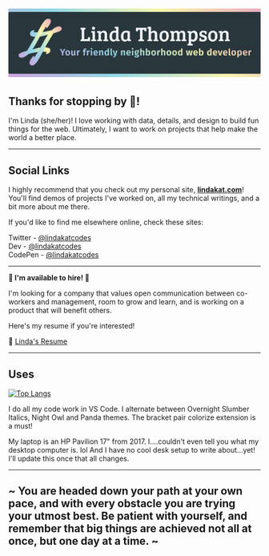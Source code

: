 # ![Black background with pastel rainbow gradient border, says Linda Thompson - your friendly neighborhood web developer](GitHub-Header.jpg)

## Thanks for stopping by 👋!

I'm Linda (she/her)! I love working with data, details, and design to build fun things for the web. Ultimately, I want to work on projects that help make the world a better place.

----

## Social Links

I highly recommend that you check out my personal site, **[lindakat.com](https://www.lindakat.com)**!
<br>
You'll find demos of projects I've worked on, all my technical writings, and a bit more about me there.

If you'd like to find me elsewhere online, check these sites:

Twitter - [@lindakatcodes](https://twitter.com/lindakatcodes)
<br>
Dev - [@lindakatcodes](https://dev.to/lindakatcodes)
<br>
CodePen - [@lindakatcodes](https://codepen.io/lindakatcodes)

----

**🌟 I'm available to hire! 🌟**

I'm looking for a company that values open communication between co-workers and management, room to grow and learn, and is working on a product that will benefit others.

Here's my resume if you're interested!

📄 [Linda's Resume](https://drive.google.com/file/d/1VPrD-VNHA-gQZOnvadOtQITEZ4ggD8kb/edit)

----

## Uses

[![Top Langs](https://github-readme-stats.vercel.app/api/top-langs/?username=lindakatcodes&hide=PHP&count_private=true&show_icons=true&theme=nightowl&layout=compact&card_width=255)](https://github.com/anuraghazra/github-readme-stats)

I do all my code work in VS Code. I alternate between Overnight Slumber Italics, Night Owl and Panda themes. The bracket pair colorize extension is a must!

My laptop is an HP Pavilion 17" from 2017. I....couldn't even tell you what my desktop computer is. lol And I have no cool desk setup to write about...yet! I'll update this once that all changes.

----

## ~ You are headed down your path at your own pace, and with every obstacle you are trying your utmost best. Be patient with yourself, and remember that big things are achieved not all at once, but one day at a time. ~
